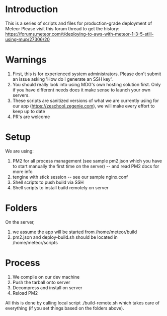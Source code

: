 # Introduction
This is a series of scripts and files for production-grade deployment of Meteor
Please visit this forum thread to get the history: https://forums.meteor.com/t/deploying-to-aws-with-meteor-1-3-5-still-using-mup/27306/20

# Warnings
1. First, this is for experienced system administrators. Please don't submit an issue asking 'How do I generate an SSH key'. 
2. You should really look into using MDG's own hosting solution first. Only if you have different needs does it make sense to launch your own servers.
3. These scripts are sanitized versions of what we are currently using for our app (https://zeschool.zegenie.com), we will make every effort to keep up to date
4. PR's are welcome

# Setup
We are using:

1. PM2 for all process management (see sample pm2.json which you have to start manually the first time on the server) -- and read PM2 docs for more info
2. tengine with stick session -- see our sample nginx.conf
3. Shell scripts to push build via SSH
4. Shell scripts to install build remotely on server

# Folders

On the server, 
1. we assume the app will be started from /home/meteor/build
2. pm2.json and deploy-build.sh should be located in /home/meteor/scripts


# Process
1. We compile on our dev machine
2. Push the tarball onto server
3. Decompress and install on server
4. Reload PM2

All this is done by calling local script ./build-remote.sh which takes care of everything (if you set things based on the folders above).
